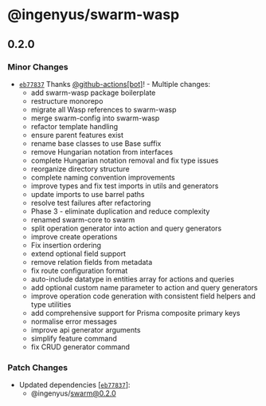 # @ingenyus/swarm-wasp

## 0.2.0

### Minor Changes

- [`eb77837`](https://github.com/Genyus/swarm/commit/eb77837f36f99e4bfd896c3a6f12d0dff9e84dcc) Thanks [@github-actions[bot]](https://github.com/github-actions%5Bbot%5D)! - Multiple changes:
  - add swarm-wasp package boilerplate
  - restructure monorepo
  - migrate all Wasp references to swarm-wasp
  - merge swarm-config into swarm-wasp
  - refactor template handling
  - ensure parent features exist
  - rename base classes to use Base suffix
  - remove Hungarian notation from interfaces
  - complete Hungarian notation removal and fix type issues
  - reorganize directory structure
  - complete naming convention improvements
  - improve types and fix test imports in utils and generators
  - update imports to use barrel paths
  - resolve test failures after refactoring
  - Phase 3 - eliminate duplication and reduce complexity
  - renamed swarm-core to swarm
  - split operation generator into action and query generators
  - improve create operations
  - Fix insertion ordering
  - extend optional field support
  - remove relation fields from metadata
  - fix route configuration format
  - auto-include datatype in entities array for actions and queries
  - add optional custom name parameter to action and query generators
  - improve operation code generation with consistent field helpers and type utilities
  - add comprehensive support for Prisma composite primary keys
  - normalise error messages
  - improve api generator arguments
  - simplify feature command
  - fix CRUD generator command

### Patch Changes

- Updated dependencies [[`eb77837`](https://github.com/Genyus/swarm/commit/eb77837f36f99e4bfd896c3a6f12d0dff9e84dcc)]:
  - @ingenyus/swarm@0.2.0
